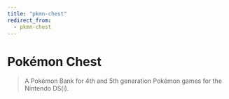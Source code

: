 ```yaml
---
title: "pkmn-chest"
redirect_from:
  - pkmn-chest
---
```


# Pokémon Chest
> A Pokémon Bank for 4th and 5th generation Pokémon games for the Nintendo DS(i).
